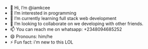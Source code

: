 - 👋 Hi, I’m @iamkcee
- 👀 I’m interested in programming
- 🌱 I’m currently learning full stack web development
- 💞️ I’m looking to collaborate on we developing with other friends. 
- 📫 You can reach me on whatsapp: +2348094685252
- 😄 Pronouns: him/he
- ⚡ Fun fact: i'm new to this LOL

<!---
iamkcee/iamkcee is a ✨ special ✨ repository because its `README.md` (this file) appears on your GitHub profile.
You can click the Preview link to take a look at your changes.
--->
